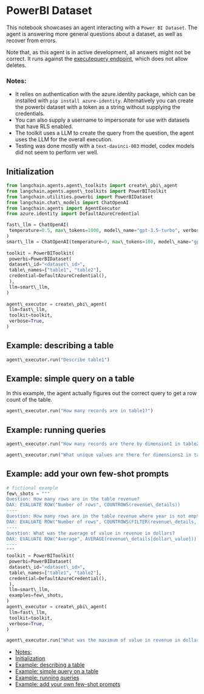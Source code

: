 # PowerBI Dataset

This notebook showcases an agent interacting with a `Power BI Dataset`. The agent is answering more general questions about a dataset, as well as recover from errors.

Note that, as this agent is in active development, all answers might not be correct. It runs against the [executequery endpoint](https://learn.microsoft.com/en-us/rest/api/power-bi/datasets/execute-queries), which does not allow deletes.

### Notes:[​](#notes "Direct link to Notes:")

- It relies on authentication with the azure.identity package, which can be installed with `pip install azure-identity`. Alternatively you can create the powerbi dataset with a token as a string without supplying the credentials.
- You can also supply a username to impersonate for use with datasets that have RLS enabled.
- The toolkit uses a LLM to create the query from the question, the agent uses the LLM for the overall execution.
- Testing was done mostly with a `text-davinci-003` model, codex models did not seem to perform ver well.

## Initialization[​](#initialization "Direct link to Initialization")

```python
from langchain.agents.agent\_toolkits import create\_pbi\_agent  
from langchain.agents.agent\_toolkits import PowerBIToolkit  
from langchain.utilities.powerbi import PowerBIDataset  
from langchain.chat\_models import ChatOpenAI  
from langchain.agents import AgentExecutor  
from azure.identity import DefaultAzureCredential  

```

```python
fast\_llm = ChatOpenAI(  
 temperature=0.5, max\_tokens=1000, model\_name="gpt-3.5-turbo", verbose=True  
)  
smart\_llm = ChatOpenAI(temperature=0, max\_tokens=100, model\_name="gpt-4", verbose=True)  
  
toolkit = PowerBIToolkit(  
 powerbi=PowerBIDataset(  
 dataset\_id="<dataset\_id>",  
 table\_names=["table1", "table2"],  
 credential=DefaultAzureCredential(),  
 ),  
 llm=smart\_llm,  
)  
  
agent\_executor = create\_pbi\_agent(  
 llm=fast\_llm,  
 toolkit=toolkit,  
 verbose=True,  
)  

```

## Example: describing a table[​](#example-describing-a-table "Direct link to Example: describing a table")

```python
agent\_executor.run("Describe table1")  

```

## Example: simple query on a table[​](#example-simple-query-on-a-table "Direct link to Example: simple query on a table")

In this example, the agent actually figures out the correct query to get a row count of the table.

```python
agent\_executor.run("How many records are in table1?")  

```

## Example: running queries[​](#example-running-queries "Direct link to Example: running queries")

```python
agent\_executor.run("How many records are there by dimension1 in table2?")  

```

```python
agent\_executor.run("What unique values are there for dimensions2 in table2")  

```

## Example: add your own few-shot prompts[​](#example-add-your-own-few-shot-prompts "Direct link to Example: add your own few-shot prompts")

```python
# fictional example  
few\_shots = """  
Question: How many rows are in the table revenue?  
DAX: EVALUATE ROW("Number of rows", COUNTROWS(revenue\_details))  
----  
Question: How many rows are in the table revenue where year is not empty?  
DAX: EVALUATE ROW("Number of rows", COUNTROWS(FILTER(revenue\_details, revenue\_details[year] <> "")))  
----  
Question: What was the average of value in revenue in dollars?  
DAX: EVALUATE ROW("Average", AVERAGE(revenue\_details[dollar\_value]))  
----  
"""  
toolkit = PowerBIToolkit(  
 powerbi=PowerBIDataset(  
 dataset\_id="<dataset\_id>",  
 table\_names=["table1", "table2"],  
 credential=DefaultAzureCredential(),  
 ),  
 llm=smart\_llm,  
 examples=few\_shots,  
)  
agent\_executor = create\_pbi\_agent(  
 llm=fast\_llm,  
 toolkit=toolkit,  
 verbose=True,  
)  

```

```python
agent\_executor.run("What was the maximum of value in revenue in dollars in 2022?")  

```

- [Notes:](#notes)
- [Initialization](#initialization)
- [Example: describing a table](#example-describing-a-table)
- [Example: simple query on a table](#example-simple-query-on-a-table)
- [Example: running queries](#example-running-queries)
- [Example: add your own few-shot prompts](#example-add-your-own-few-shot-prompts)
